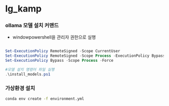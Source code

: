 # lg_kamp


### ollama 모델 설치 커맨드 
- windowpowershell을 관리자 권한으로 실행

```powershell

Set-ExecutionPolicy RemoteSigned -Scope CurrentUser
Set-ExecutionPolicy RemoteSigned -Scope Process -ExecutionPolicy Bypass
Set-ExecutionPolicy Bypass -Scope Process -Force

#모델 설치 명령어 파일 실행
.\install_models.ps1
```


### 가상환경 설치
```bash
conda env create -f environment.yml
```

